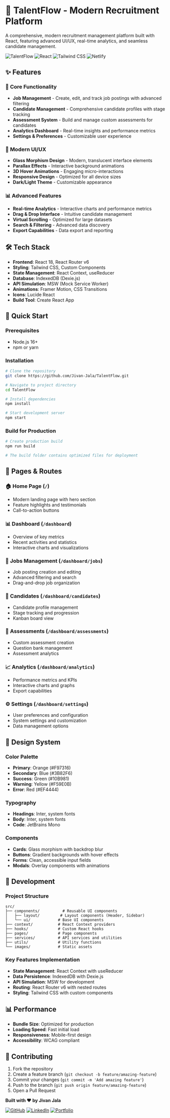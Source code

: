# 🚀 TalentFlow - Modern Recruitment Platform

A comprehensive, modern recruitment management platform built with React, featuring advanced UI/UX, real-time analytics, and seamless candidate management.

![TalentFlow](https://img.shields.io/badge/TalentFlow-Recruitment%20Platform-orange?style=for-the-badge&logo=react)
![React](https://img.shields.io/badge/React-18.0-blue?style=for-the-badge&logo=react)
![Tailwind CSS](https://img.shields.io/badge/Tailwind%20CSS-3.0-38B2AC?style=for-the-badge&logo=tailwind-css)
![Netlify](https://img.shields.io/badge/Deploy-Netlify-00C7B7?style=for-the-badge&logo=netlify)

## ✨ Features

### 🎯 **Core Functionality**
- **Job Management** - Create, edit, and track job postings with advanced filtering
- **Candidate Management** - Comprehensive candidate profiles with stage tracking
- **Assessment System** - Build and manage custom assessments for candidates
- **Analytics Dashboard** - Real-time insights and performance metrics
- **Settings & Preferences** - Customizable user experience

### 🎨 **Modern UI/UX**
- **Glass Morphism Design** - Modern, translucent interface elements
- **Parallax Effects** - Interactive background animations
- **3D Hover Animations** - Engaging micro-interactions
- **Responsive Design** - Optimized for all device sizes
- **Dark/Light Theme** - Customizable appearance

### 📊 **Advanced Features**
- **Real-time Analytics** - Interactive charts and performance metrics
- **Drag & Drop Interface** - Intuitive candidate management
- **Virtual Scrolling** - Optimized for large datasets
- **Search & Filtering** - Advanced data discovery
- **Export Capabilities** - Data export and reporting

## 🛠️ Tech Stack

- **Frontend**: React 18, React Router v6
- **Styling**: Tailwind CSS, Custom Components
- **State Management**: React Context, useReducer
- **Database**: IndexedDB (Dexie.js)
- **API Simulation**: MSW (Mock Service Worker)
- **Animations**: Framer Motion, CSS Transitions
- **Icons**: Lucide React
- **Build Tool**: Create React App

## 🚀 Quick Start

### Prerequisites
- Node.js 16+ 
- npm or yarn

### Installation

```bash
# Clone the repository
git clone https://github.com/Jivan-Jala/TalentFlow.git

# Navigate to project directory
cd TalentFlow

# Install dependencies
npm install

# Start development server
npm start
```

### Build for Production

```bash
# Create production build
npm run build

# The build folder contains optimized files for deployment
```


## 📱 Pages & Routes

### 🏠 **Home Page** (`/`)
- Modern landing page with hero section
- Feature highlights and testimonials
- Call-to-action buttons

### 📊 **Dashboard** (`/dashboard`)
- Overview of key metrics
- Recent activities and statistics
- Interactive charts and visualizations

### 💼 **Jobs Management** (`/dashboard/jobs`)
- Job posting creation and editing
- Advanced filtering and search
- Drag-and-drop job organization

### 👥 **Candidates** (`/dashboard/candidates`)
- Candidate profile management
- Stage tracking and progression
- Kanban board view

### 📝 **Assessments** (`/dashboard/assessments`)
- Custom assessment creation
- Question bank management
- Assessment analytics

### 📈 **Analytics** (`/dashboard/analytics`)
- Performance metrics and KPIs
- Interactive charts and graphs
- Export capabilities

### ⚙️ **Settings** (`/dashboard/settings`)
- User preferences and configuration
- System settings and customization
- Data management options

## 🎨 Design System

### Color Palette
- **Primary**: Orange (#F97316)
- **Secondary**: Blue (#3B82F6)
- **Success**: Green (#10B981)
- **Warning**: Yellow (#F59E0B)
- **Error**: Red (#EF4444)

### Typography
- **Headings**: Inter, system fonts
- **Body**: Inter, system fonts
- **Code**: JetBrains Mono

### Components
- **Cards**: Glass morphism with backdrop blur
- **Buttons**: Gradient backgrounds with hover effects
- **Forms**: Clean, accessible input fields
- **Modals**: Overlay components with animations

## 🔧 Development

### Project Structure
```
src/
├── components/          # Reusable UI components
│   ├── layout/         # Layout components (Header, Sidebar)
│   └── ui/            # Base UI components
├── context/           # React Context providers
├── hooks/             # Custom React hooks
├── pages/             # Page components
├── services/          # API services and utilities
├── utils/             # Utility functions
└── images/            # Static assets
```

### Key Features Implementation
- **State Management**: React Context with useReducer
- **Data Persistence**: IndexedDB with Dexie.js
- **API Simulation**: MSW for development
- **Routing**: React Router v6 with nested routes
- **Styling**: Tailwind CSS with custom components

## 📊 Performance

- **Bundle Size**: Optimized for production
- **Loading Speed**: Fast initial load
- **Responsiveness**: Mobile-first design
- **Accessibility**: WCAG compliant

## 🤝 Contributing

1. Fork the repository
2. Create a feature branch (`git checkout -b feature/amazing-feature`)
3. Commit your changes (`git commit -m 'Add amazing feature'`)
4. Push to the branch (`git push origin feature/amazing-feature`)
5. Open a Pull Request


**Built with ❤️ by Jivan Jala**

[![GitHub](https://img.shields.io/badge/GitHub-Jivan--Jala-181717?style=for-the-badge&logo=github)](https://github.com/Jivan-Jala)
[![LinkedIn](https://img.shields.io/badge/LinkedIn-Connect-0077B5?style=for-the-badge&logo=linkedin)](https://linkedin.com/in/jivan-jala)
[![Portfolio](https://img.shields.io/badge/Portfolio-Visit-FF6B6B?style=for-the-badge&logo=portfolio)](https://jivan-jala.dev)
